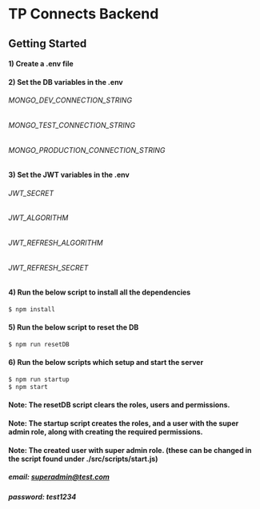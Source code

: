 # TP Connects Backend

## Getting Started

####  1) Create a .env file

####  2) Set the DB variables in the .env
###### MONGO_DEV_CONNECTION_STRING
###### MONGO_TEST_CONNECTION_STRING
###### MONGO_PRODUCTION_CONNECTION_STRING

####  3) Set the JWT variables in the .env
###### JWT_SECRET
###### JWT_ALGORITHM
###### JWT_REFRESH_ALGORITHM
###### JWT_REFRESH_SECRET

####  4) Run the below script to install all the dependencies
```bash
$ npm install
```

####  5) Run the below script to reset the DB
```bash
$ npm run resetDB
```

####  6) Run the below scripts which setup and start the server
```bash
$ npm run startup
$ npm start
```

#### Note: The resetDB script clears the roles, users and permissions.
#### Note: The startup script creates the roles, and a user with the super admin role, along with creating the required permissions.
#### Note: The created user with super admin role. (these can be changed in the script found under ./src/scripts/start.js)
##### email: superadmin@test.com
##### password: test1234

